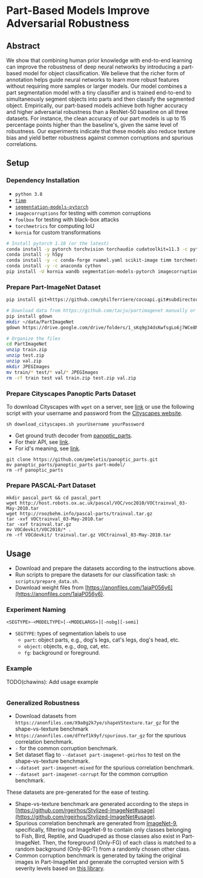 # Part-Based Models Improve Adversarial Robustness

## Abstract

We show that combining human prior knowledge with end-to-end learning can improve the robustness of deep neural networks by introducing a part-based model for object classification.
We believe that the richer form of annotation helps guide neural networks to learn more robust features without requiring more samples or larger models.
Our model combines a part segmentation model with a tiny classifier and is trained end-to-end to simultaneously segment objects into parts and then classify the segmented object.
Empirically, our part-based models achieve both higher accuracy and higher adversarial robustness than a ResNet-50 baseline on all three datasets.
For instance, the clean accuracy of our part models is up to 15 percentage points higher than the baseline's, given the same level of robustness.
Our experiments indicate that these models also reduce texture bias and yield better robustness against common corruptions and spurious correlations.

## Setup

### Dependency Installation

- `python 3.8`
- [`timm`](https://github.com/rwightman/pytorch-image-models)
- [`segmentation-models-pytorch`](https://github.com/qubvel/segmentation_models.pytorch)
- `imagecorruptions` for testing with common corruptions
- `foolbox` for testing with black-box attacks
- `torchmetrics` for computing IoU
- `kornia` for custom transformations

```bash
# Install pytorch 1.10 (or the latest)
conda install -y pytorch torchvision torchaudio cudatoolkit=11.3 -c pytorch
conda install -y h5py 
conda install -y -c conda-forge ruamel.yaml scikit-image timm torchmetrics
conda install -y -c anaconda cython
pip install -U kornia wandb segmentation-models-pytorch imagecorruptions foolbox
```

### Prepare Part-ImageNet Dataset

```bash
pip install git+https://github.com/philferriere/cocoapi.git#subdirectory=PythonAPI

# Download data from https://github.com/tacju/partimagenet manually or via gdown
pip install gdown
mkdir ~/data/PartImageNet
gdown https://drive.google.com/drive/folders/1_sKq9g34dsKwfsgLo6j7WCe8Nfceq0Zo -O ~/data/PartImageNet --folder

# Organize the files
cd PartImageNet
unzip train.zip 
unzip test.zip 
unzip val.zip
mkdir JPEGImages
mv train/* test/* val/* JPEGImages
rm -rf train test val train.zip test.zip val.zip
```

### Prepare Cityscapes Panoptic Parts Dataset

To download Cityscapes with `wget` on a server, see [link](https://github.com/cemsaz/city-scapes-script) or use the following script with your username and password from the [Cityscapes website](https://www.cityscapes-dataset.com/downloads/).

```[bash]
sh download_cityscapes.sh yourUsername yourPassword
```

- Get ground truth decoder from [panoptic_parts](https://github.com/pmeletis/panoptic_parts).
- For their API, see [link](https://panoptic-parts.readthedocs.io/en/stable/api_and_code.html).
- For id's meaning, see [link](https://github.com/pmeletis/panoptic_parts/tree/master/panoptic_parts/cityscapes_panoptic_parts/dataset_v2.0).

```[bash]
git clone https://github.com/pmeletis/panoptic_parts.git
mv panoptic_parts/panoptic_parts part-model/
rm -rf panoptic_parts
```

### Prepare PASCAL-Part Dataset

```[bash]
mkdir pascal_part && cd pascal_part
wget http://host.robots.ox.ac.uk/pascal/VOC/voc2010/VOCtrainval_03-May-2010.tar
wget http://roozbehm.info/pascal-parts/trainval.tar.gz
tar -xvf VOCtrainval_03-May-2010.tar
tar -xvf trainval.tar.gz
mv VOCdevkit/VOC2010/* .
rm -rf VOCdevkit/ trainval.tar.gz VOCtrainval_03-May-2010.tar
```

## Usage

- Download and prepare the datasets according to the instructions above.
- Run scripts to prepare the datasets for our classification task: `sh scripts/prepare_data.sh`.
- Download weight files from [https://anonfiles.com/1aiaP056y6](https://anonfiles.com/1aiaP056y6).

### Experiment Naming

```[bash]
<SEGTYPE>-<MODELTYPE>[-<MODELARGS>][-nobg][-semi]
```

- `SEGTYPE`: types of segmentation labels to use
  - `part`: object parts, e.g., dog's legs, cat's legs, dog's head, etc.
  - `object`: objects, e.g., dog, cat, etc.
  - `fg`: background or foreground.

### Example

TODO(chawins): Add usage example

```[bash]
```

### Generalized Robustness

- Download datasets from `https://anonfiles.com/X9a0g2k7ye/shapeVStexture.tar_gz` for the shape-vs-texture benchmark
- `https://anonfiles.com/dfYef1k9yf/spurious.tar_gz` for the spurious correlation benchmark.
- `-` for the common corruption benchmark.
- Set dataset flag to `--dataset part-imagenet-geirhos` to test on the shape-vs-texture benchmark.
- `--dataset part-imagenet-mixed` for the spurious correlation benchmark.
- `--dataset part-imagenet-corrupt` for the common corruption benchmark.

These datasets are pre-generated for the ease of testing.

- Shape-vs-texture benchmark are generated according to the steps in [https://github.com/rgeirhos/Stylized-ImageNet#usage](https://github.com/rgeirhos/Stylized-ImageNet#usage). 
- Spurious correlation benchmark are generated from [ImageNet-9](https://github.com/MadryLab/backgrounds_challenge), specifically, filtering out ImageNet-9 to contain only classes belonging to Fish, Bird, Reptile, and Quadruped as those classes also exist in Part-ImageNet. Then, the foreground (Only-FG) of each class is matched to a random background (Only-BG-T) from a randomly chosen other class.
- Common corruption benchmark is generated by taking the original images in Part-ImageNet and generate the corrupted version with 5 severity levels based on [this library](https://github.com/bethgelab/imagecorruptions).
